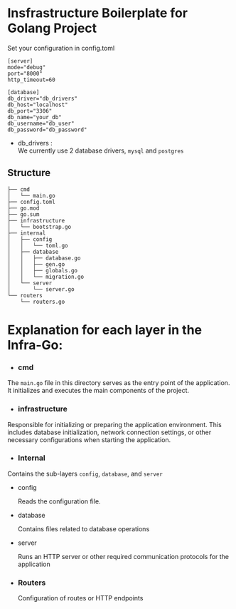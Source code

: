 # Insfrastructure Boilerplate for Golang Project 
Set your configuration in config.toml
``` example
[server]
mode="debug"
port="8000"
http_timeout=60

[database]
db_driver="db_drivers"
db_host="localhost"
db_port="3306"
db_name="your_db"
db_username="db_user"
db_password="db_password"
```
- db_drivers : \
 We currently use 2 database drivers, `mysql` and `postgres`

## Structure 
```
├── cmd
│   └── main.go
├── config.toml
├── go.mod
├── go.sum
├── infrastructure
│   └── bootstrap.go
├── internal
│   ├── config
│   │   └── toml.go
│   ├── database
│   │   ├── database.go
│   │   ├── gen.go
│   │   ├── globals.go
│   │   └── migration.go
│   └── server
│       └── server.go
└── routers
    └── routers.go
```
# Explanation for each layer in the Infra-Go:
- ### cmd
The `main.go` file in this directory serves as the entry point of the application. It initializes and executes the main components of the project. 

- ### infrastructure
Responsible for initializing or preparing the application environment. This includes database initialization, network connection settings, or other necessary configurations when starting the application.
- ### Internal
Contains the sub-layers `config`, `database`, and `server`

- config
    
     Reads the configuration file.
- database
    
    Contains files related to database operations
- server

    Runs an HTTP server or other required communication protocols for the application

- ### Routers
    Configuration of routes or HTTP endpoints